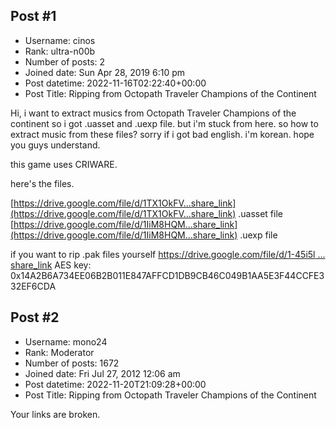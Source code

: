## Post #1
- Username: cinos
- Rank: ultra-n00b
- Number of posts: 2
- Joined date: Sun Apr 28, 2019 6:10 pm
- Post datetime: 2022-11-16T02:22:40+00:00
- Post Title: Ripping from Octopath Traveler Champions of the Continent

Hi, i want to extract musics from Octopath Traveler Champions of the continent
so i got .uasset and .uexp file. but i'm stuck from here. so how to extract music from these files?
sorry if i got bad english. i'm korean. hope you guys understand.

this game uses CRIWARE.

here's the files.

[https://drive.google.com/file/d/1TX1OkFV...share_link](https://drive.google.com/file/d/1TX1OkFV...share_link)
.uasset file
[https://drive.google.com/file/d/1IiM8HQM...share_link](https://drive.google.com/file/d/1IiM8HQM...share_link)
.uexp file

if you want to rip .pak files yourself
[https://drive.google.com/file/d/1-45i5l ... share_link](https://drive.google.com/file/d/1-45i5lm0p7Po-ZFioKXMRMEkR6znuz33/view?usp=share_link)
AES key: 0x14A2B6A734EE06B2B011E847AFFCD1DB9CB46C049B1AA5E3F44CCFE332EF6CDA
## Post #2
- Username: mono24
- Rank: Moderator
- Number of posts: 1672
- Joined date: Fri Jul 27, 2012 12:06 am
- Post datetime: 2022-11-20T21:09:28+00:00
- Post Title: Ripping from Octopath Traveler Champions of the Continent

Your links are broken.
